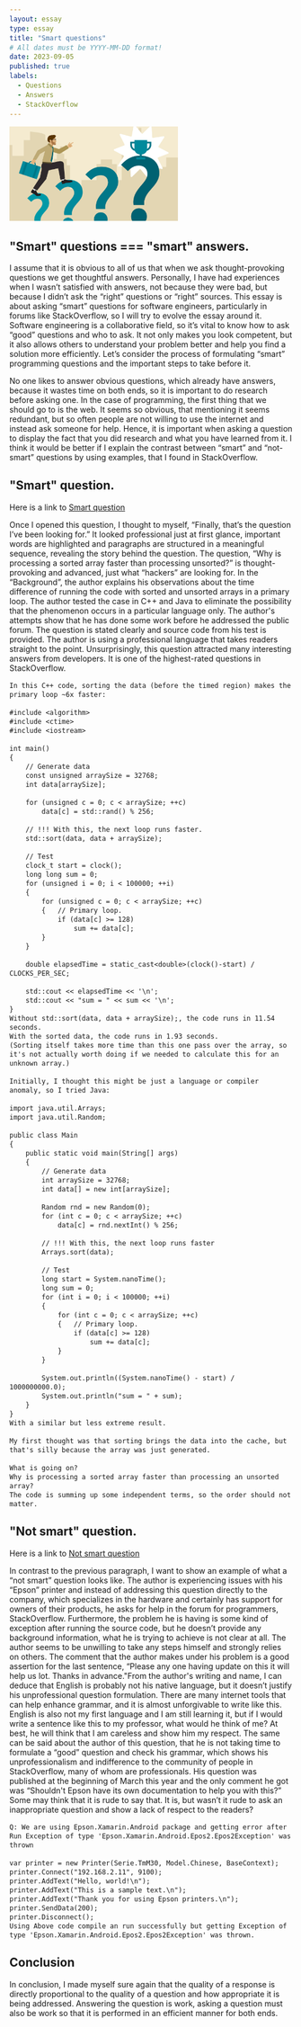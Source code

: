 ```yaml
---
layout: essay
type: essay
title: "Smart questions"
# All dates must be YYYY-MM-DD format!
date: 2023-09-05
published: true
labels:
  - Questions
  - Answers
  - StackOverflow
---
```


<img width="300px" class="rounded float-start pe-4" src="../img/smart-questions-reflection/questions.jpg">

## "Smart" questions === "smart" answers.

I assume that it is obvious to all of us that when we ask thought-provoking questions we get thoughtful answers. Personally, I have had experiences when I wasn’t satisfied with answers, not because they were bad, but because I didn’t ask the “right” questions or “right” sources. This essay is about asking “smart” questions for software engineers, particularly in forums like StackOverflow, so I will try to evolve the essay around it. Software engineering is a collaborative field, so it’s vital to know how to ask “good” questions and who to ask. It not only makes you look competent, but it also allows others to understand your problem better and help you find a solution more efficiently. Let’s consider the process of formulating “smart” programming questions and the important steps to take before it.

No one likes to answer obvious questions, which already have answers, because it wastes time on both ends, so it is important to do research before asking one. In the case of programming, the first thing that we should go to is the web. It seems so obvious, that mentioning it seems redundant, but so often people are not willing to use the internet and instead ask someone for help. Hence, it is important when asking a question to display the fact that you did research and what you have learned from it. I think it would be better if I explain the contrast between “smart” and “not-smart” questions by using examples, that I found in StackOverflow.


## "Smart" question.

Here is a link to [Smart question](https://stackoverflow.com/questions/11227809/why-is-processing-a-sorted-array-faster-than-processing-an-unsorted-array)

Once I opened this question, I thought to myself, “Finally, that’s the question I’ve been looking for.” It looked professional just at first glance, important words are highlighted and paragraphs are structured in a meaningful sequence, revealing the story behind the question. The question, “Why is processing a sorted array faster than processing unsorted?” is thought-provoking and advanced, just what “hackers” are looking for. In the “Background”, the author explains his observations about the time difference of running the code with sorted and unsorted arrays in a primary loop. The author tested the case in C++ and Java to eliminate the possibility that the phenomenon occurs in a particular language only. The author's attempts show that he has done some work before he addressed the public forum. The question is stated clearly and source code from his test is provided. The author is using a professional language that takes readers straight to the point. Unsurprisingly, this question attracted many interesting answers from developers. It is one of the highest-rated questions in StackOverflow.

```
In this C++ code, sorting the data (before the timed region) makes the primary loop ~6x faster:

#include <algorithm>
#include <ctime>
#include <iostream>

int main()
{
    // Generate data
    const unsigned arraySize = 32768;
    int data[arraySize];

    for (unsigned c = 0; c < arraySize; ++c)
        data[c] = std::rand() % 256;

    // !!! With this, the next loop runs faster.
    std::sort(data, data + arraySize);

    // Test
    clock_t start = clock();
    long long sum = 0;
    for (unsigned i = 0; i < 100000; ++i)
    {
        for (unsigned c = 0; c < arraySize; ++c)
        {   // Primary loop.
            if (data[c] >= 128)
                sum += data[c];
        }
    }

    double elapsedTime = static_cast<double>(clock()-start) / CLOCKS_PER_SEC;

    std::cout << elapsedTime << '\n';
    std::cout << "sum = " << sum << '\n';
}
Without std::sort(data, data + arraySize);, the code runs in 11.54 seconds.
With the sorted data, the code runs in 1.93 seconds.
(Sorting itself takes more time than this one pass over the array, so it's not actually worth doing if we needed to calculate this for an unknown array.)

Initially, I thought this might be just a language or compiler anomaly, so I tried Java:

import java.util.Arrays;
import java.util.Random;

public class Main
{
    public static void main(String[] args)
    {
        // Generate data
        int arraySize = 32768;
        int data[] = new int[arraySize];

        Random rnd = new Random(0);
        for (int c = 0; c < arraySize; ++c)
            data[c] = rnd.nextInt() % 256;

        // !!! With this, the next loop runs faster
        Arrays.sort(data);

        // Test
        long start = System.nanoTime();
        long sum = 0;
        for (int i = 0; i < 100000; ++i)
        {
            for (int c = 0; c < arraySize; ++c)
            {   // Primary loop.
                if (data[c] >= 128)
                    sum += data[c];
            }
        }

        System.out.println((System.nanoTime() - start) / 1000000000.0);
        System.out.println("sum = " + sum);
    }
}
With a similar but less extreme result.

My first thought was that sorting brings the data into the cache, but that's silly because the array was just generated.

What is going on?
Why is processing a sorted array faster than processing an unsorted array?
The code is summing up some independent terms, so the order should not matter.
```

## "Not smart" question.

Here is a link to [Not smart question](https://stackoverflow.com/questions/75661013/we-are-using-epson-xamarin-android-package-and-getting-error-after-run-exception)

In contrast to the previous paragraph, I want to show an example of what a “not smart” question looks like. The author is experiencing issues with his “Epson” printer and instead of addressing this question directly to the company, which specializes in the hardware and certainly has support for owners of their products, he asks for help in the forum for programmers, StackOverflow. Furthermore, the problem he is having is some kind of exception after running the source code, but he doesn’t provide any background information, what he is trying to achieve is not clear at all. The author seems to be unwilling to take any steps himself and strongly relies on others. The comment that the author makes under his problem is a good assertion for the last sentence, “Please any one having update on this it will help us lot. Thanks in advance."From the author's writing and name, I can deduce that English is probably not his native language, but it doesn’t justify his unprofessional question formulation. There are many internet tools that can help enhance grammar, and it is almost unforgivable to write like this. English is also not my first language and I am still learning it, but if I would write a sentence like this to my professor, what would he think of me? At best, he will think that I am careless and show him my respect. The same can be said about the author of this question, that he is not taking time to formulate a “good” question and check his grammar, which shows his unprofessionalism and indifference to the community of people in StackOverflow, many of whom are professionals. His question was published at the beginning of March this year and the only comment he got was “Shouldn't Epson have its own documentation to help you with this?” Some may think that it is rude to say that. It is, but wasn’t it rude to ask an inappropriate question and show a lack of respect to the readers?

```
Q: We are using Epson.Xamarin.Android package and getting error after Run Exception of type 'Epson.Xamarin.Android.Epos2.Epos2Exception' was thrown

var printer = new Printer(Serie.TmM30, Model.Chinese, BaseContext);
printer.Connect("192.168.2.11", 9100);                 printer.AddText("Hello, world!\n");
printer.AddText("This is a sample text.\n");
printer.AddText("Thank you for using Epson printers.\n");                 
printer.SendData(200);
printer.Disconnect();
Using Above code compile an run successfully but getting Exception of type 'Epson.Xamarin.Android.Epos2.Epos2Exception' was thrown.
```


## Conclusion

In conclusion, I made myself sure again that the quality of a response is directly proportional to the quality of a question and how appropriate it is being addressed. Answering the question is work, asking a question must also be work so that it is performed in an efficient manner for both ends.
